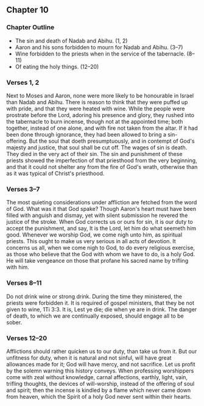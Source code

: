 ## Chapter 10

### Chapter Outline

- The sin and death of Nadab and Abihu. (1, 2)
- Aaron and his sons forbidden to mourn for Nadab and Abihu. (3–7)
- Wine forbidden to the priests when in the service of the tabernacle. (8–11)
- Of eating the holy things. (12–20)

### Verses 1, 2

Next to Moses and Aaron, none were more likely to be honourable in Israel than Nadab and Abihu. There is reason to think that they were puffed up with pride, and that they were heated with wine. While the people were prostrate before the Lord, adoring his presence and glory, they rushed into the tabernacle to burn incense, though not at the appointed time; both together, instead of one alone, and with fire not taken from the altar. If it had been done through ignorance, they had been allowed to bring a sin-offering. But the soul that doeth presumptuously, and in contempt of God's majesty and justice, that soul shall be cut off. The wages of sin is death. They died in the very act of their sin. The sin and punishment of these priests showed the imperfection of that priesthood from the very beginning, and that it could not shelter any from the fire of God's wrath, otherwise than as it was typical of Christ's priesthood.

### Verses 3–7

The most quieting considerations under affliction are fetched from the word of God. What was it that God spake? Though Aaron's heart must have been filled with anguish and dismay, yet with silent submission he revered the justice of the stroke. When God corrects us or ours for sin, it is our duty to accept the punishment, and say, It is the Lord, let him do what seemeth him good. Whenever we worship God, we come nigh unto him, as spiritual priests. This ought to make us very serious in all acts of devotion. It concerns us all, when we come nigh to God, to do every religious exercise, as those who believe that the God with whom we have to do, is a holy God. He will take vengeance on those that profane his sacred name by trifling with him.

### Verses 8–11

Do not drink wine or strong drink. During the time they ministered, the priests were forbidden it. It is required of gospel ministers, that they be not given to wine, 1Ti 3:3. It is, Lest ye die; die when ye are in drink. The danger of death, to which we are continually exposed, should engage all to be sober.

### Verses 12–20

Afflictions should rather quicken us to our duty, than take us from it. But our unfitness for duty, when it is natural and not sinful, will have great allowances made for it; God will have mercy, and not sacrifice. Let us profit by the solemn warning this history conveys. When professing worshippers come with zeal without knowledge, carnal affections, earthly, light, vain, trifling thoughts, the devices of will-worship, instead of the offering of soul and spirit; then the incense is kindled by a flame which never came down from heaven, which the Spirit of a holy God never sent within their hearts.

